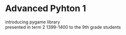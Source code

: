 # Advanced Pyhton 1

introducing pygame library  
presented in term 2 1399-1400 to the 9th grade students

